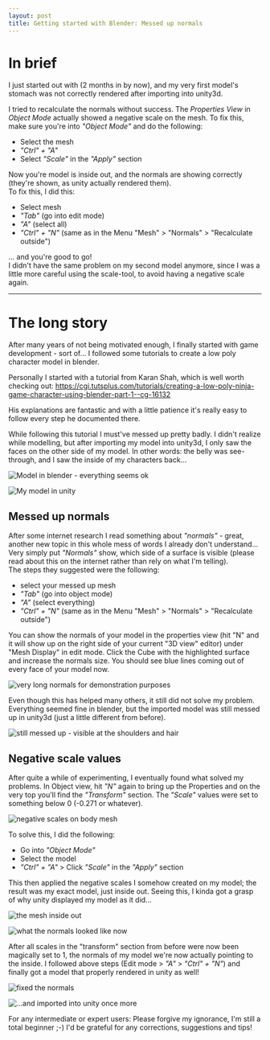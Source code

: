 ```yaml
---
layout: post
title: Getting started with Blender: Messed up normals
---
```


# In brief

I just started out with (2 months in by now), and my very first model's stomach was not correctly rendered after importing into unity3d.

I tried to recalculate the normals without success.
The *Properties View* in *Object Mode* actually showed a negative scale on the mesh. To fix this, make sure you're into *"Object Mode"* and do the following:
 - Select the mesh
 - *"Ctrl" + "A"*
 - Select *"Scale"* in the *"Apply"* section

Now you're model is inside out, and the normals are showing correctly (they're shown, as unity actually rendered them).  
To fix this, I did this:
 - Select mesh
 - *"Tab"* (go into edit mode)
 - *"A"* (select all)
 - *"Ctrl" + "N"* (same as in the Menu "Mesh" > "Normals" > "Recalculate outside")

... and you're good to go!  
I didn't have the same problem on my second model anymore, since I was a little more careful using the scale-tool, to avoid having a negative scale again.

------------------------------

# The long story

After many years of not being motivated enough, I finally started with game development - sort of...
I followed some tutorials to create a low poly character model in blender.

Personally I started with a tutorial from Karan Shah, which is well worth checking out: https://cgi.tutsplus.com/tutorials/creating-a-low-poly-ninja-game-character-using-blender-part-1--cg-16132

His explanations are fantastic and with a little patience it's really easy to follow every step he documented there.

While following this tutorial I must've messed up pretty badly. I didn't realize while modelling, but after importing my model into unity3d, I only saw the faces on the other side of my model. In other words: the belly was see-through, and I saw the inside of my characters back...

![ Model in blender - everything seems ok ]({{site.url}}/assets/blender/01_base_model.png)

![ My model in unity ]({{site.url}}/assets/blender/01_unity_mess.png)

## Messed up normals

After some internet research I read something about *"normals"* - great, another new topic in this whole mess of words I already don't understand...
Very simply put *"Normals"* show, which side of a surface is visible (please read about this on the internet rather than rely on what I'm telling).  
The steps they suggested were the following:
 - select your messed up mesh
 - *"Tab"* (go into object mode)
 - *"A"* (select everything)
 - *"Ctrl" + "N"* (same as in the Menu "Mesh" > "Normals" > "Recalculate outside")

You can show the normals of your model in the properties view (hit "N" and it will show up on the right side of your current "3D view" editor) under "Mesh Display" in edit mode. Click the Cube with the highlighted surface and increase the normals size. You should see blue lines coming out of every face of your model now.

![ very long normals for demonstration purposes ]({{site.url}}/assets/blender/02_base_model_normals.png)

Even though this has helped many others, it still did not solve my problem. Everything seemed fine in blender, but the imported model was still messed up in unity3d (just a little different from before).

![ still messed up - visible at the shoulders and hair ]({{site.url}}/assets/blender/02_unity_fixed_normals1.png)

## Negative scale values

After quite a while of experimenting, I eventually found what solved my problems.
In Object view, hit *"N"* again to bring up the Properties and on the very top you'll find the *"Transform"* section. The *"Scale"* values were set to something below 0 (-0.271 or whatever).

![ negative scales on body mesh ]({{site.url}}/assets/blender/03_base_model_scales.png)

To solve this, I did the following:

 - Go into *"Object Mode"*
 - Select the model
 - *"Ctrl" + "A"* > Click *"Scale"* in the *"Apply"* section

This then applied the negative scales I somehow created on my model; the result was my exact model, just inside out. Seeing this, I kinda got a grasp of why unity displayed my model as it did...

![ the mesh inside out ]({{site.url}}/assets/blender/04_base_model_applied_scales.png)

![ what the normals looked like now ]({{site.url}}/assets/blender/05_base_model_messed_up_normals.png)


After all scales in the "transform" section from before were now been magically set to 1, the normals of my model we're now actually pointing to the inside.
I followed above steps (Edit mode > *"A"* > *"Ctrl" + "N"*) and finally got a model that properly rendered in unity as well!

![ fixed the normals ]({{site.url}}/assets/blender/06_base_model_fixed_normals.png)

![ ...and imported into unity once more ]({{site.url}}/assets/blender/06_unity_fixed.png)

For any intermediate or expert users: Please forgive my ignorance, I'm still a total beginner ;-) I'd be grateful for any corrections, suggestions and tips!
